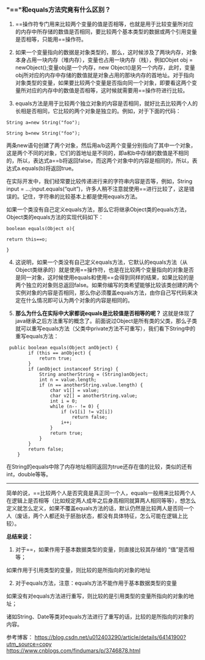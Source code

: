 ### "=="和equals方法究竟有什么区别？

1. ==操作符专门用来比较两个变量的值是否相等，也就是用于比较变量所对应的内存中所存储的数值是否相同，要比较两个基本类型的数据或两个引用变量是否相等，只能用==操作符。

2. 如果一个变量指向的数据是对象类型的，那么，这时候涉及了两块内存，对象本身占用一块内存（堆内存），变量也占用一块内存（栈），例如Objet obj = newObject();变量obj是一个内存，new Object()是另一个内存，此时，变量obj所对应的内存中存储的数值就是对象占用的那块内存的首地址。对于指向对象类型的变量，如果要比较两个变量是否指向同一个对象，即要看这两个变量所对应的内存中的数值是否相等，这时候就需要用==操作符进行比较。

3. equals方法是用于比较两个独立对象的内容是否相同，就好比去比较两个人的长相是否相同，它比较的两个对象是独立的。例如，对于下面的代码：
```
String a=new String("foo");

String b=new String("foo");
```

两条new语句创建了两个对象，然后用a/b这两个变量分别指向了其中一个对象，这是两个不同的对象，它们的首地址是不同的，即a和b中存储的数值是不相同的，所以，表达式a==b将返回false，而这两个对象中的内容是相同的，所以，表达式a.equals(b)将返回true。

在实际开发中，我们经常要比较传递进行来的字符串内容是否等，例如，String input = …;input.equals(“quit”)，许多人稍不注意就使用==进行比较了，这是错误的。记住，字符串的比较基本上都是使用equals方法。

如果一个类没有自己定义equals方法，那么它将继承Object类的equals方法，Object类的equals方法的实现代码如下：
```
boolean equals(Object o){

return this==o;

}
```
4. 这说明，如果一个类没有自己定义equals方法，它默认的equals方法（从Object类继承的）就是使用==操作符，也是在比较两个变量指向的对象是否是同一对象，这时候使用equals和使用==会得到同样的结果，如果比较的是两个独立的对象则总返回false。如果你编写的类希望能够比较该类创建的两个实例对象的内容是否相同，那么你必须覆盖equals方法，由你自己写代码来决定在什么情况即可认为两个对象的内容是相同的。

5. **那么为什么在实际中大家都说equals是比较值是否相等的呢？** 这就是体现了java继承之后方法重写的概念了。前面说过Object是所有类的父类，那么子类就可以重写equals方法（父类中private方法不可重写），我们看下String中的重写equals方法：
```
 public boolean equals(Object anObject) {
        if (this == anObject) {
            return true;
        }
        if (anObject instanceof String) {
            String anotherString = (String)anObject;
            int n = value.length;
            if (n == anotherString.value.length) {
                char v1[] = value;
                char v2[] = anotherString.value;
                int i = 0;
                while (n-- != 0) {
                    if (v1[i] != v2[i])
                        return false;
                    i++;
                }
                return true;
            }
        }
        return false;
    }

```
在String的equals中除了内存地址相同返回为true还存在值的比较，类似的还有int，double等等。

-----------------------------------------------------------------

简单的说，==比较两个人是否究竟是真正同一个人，equals一般用来比较两个人在逻辑上是否相等（比如规定两人成年之后身高相同就算两人相同等等），想怎么定义就怎么定义，如果不覆盖equals方法的话，默认仍然是比较两人是否同一个人（废话，两个人都还处于胚胎状态，都没有具体特征，怎么可能在逻辑上比较）。

**总结来说：**
1. 对于==，如果作用于基本数据类型的变量，则直接比较其存储的 “值”是否相等；

如果作用于引用类型的变量，则比较的是所指向的对象的地址

2. 对于equals方法，注意：equals方法不能作用于基本数据类型的变量

如果没有对equals方法进行重写，则比较的是引用类型的变量所指向的对象的地址；

诸如String、Date等类对equals方法进行了重写的话，比较的是所指向的对象的内容。

参考博客：
https://blog.csdn.net/u012403290/article/details/64141900?utm_source=copy </br>
https://www.cnblogs.com/findumars/p/3746878.html
